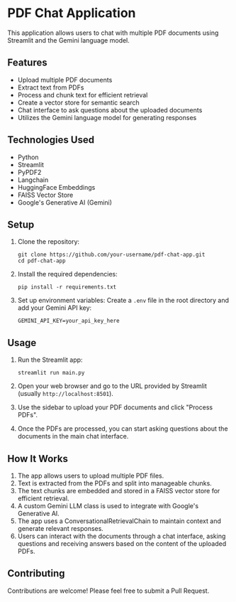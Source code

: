 # PDF Chat Application

This application allows users to chat with multiple PDF documents using Streamlit and the Gemini language model.

## Features

- Upload multiple PDF documents
- Extract text from PDFs
- Process and chunk text for efficient retrieval
- Create a vector store for semantic search
- Chat interface to ask questions about the uploaded documents
- Utilizes the Gemini language model for generating responses

## Technologies Used

- Python
- Streamlit
- PyPDF2
- Langchain
- HuggingFace Embeddings
- FAISS Vector Store
- Google's Generative AI (Gemini)

## Setup

1. Clone the repository:
   ```
   git clone https://github.com/your-username/pdf-chat-app.git
   cd pdf-chat-app
   ```

2. Install the required dependencies:
   ```
   pip install -r requirements.txt
   ```

3. Set up environment variables:
   Create a `.env` file in the root directory and add your Gemini API key:
   ```
   GEMINI_API_KEY=your_api_key_here
   ```

## Usage

1. Run the Streamlit app:
   ```
   streamlit run main.py
   ```

2. Open your web browser and go to the URL provided by Streamlit (usually `http://localhost:8501`).

3. Use the sidebar to upload your PDF documents and click "Process PDFs".

4. Once the PDFs are processed, you can start asking questions about the documents in the main chat interface.

## How It Works

1. The app allows users to upload multiple PDF files.
2. Text is extracted from the PDFs and split into manageable chunks.
3. The text chunks are embedded and stored in a FAISS vector store for efficient retrieval.
4. A custom Gemini LLM class is used to integrate with Google's Generative AI.
5. The app uses a ConversationalRetrievalChain to maintain context and generate relevant responses.
6. Users can interact with the documents through a chat interface, asking questions and receiving answers based on the content of the uploaded PDFs.

## Contributing

Contributions are welcome! Please feel free to submit a Pull Request.
